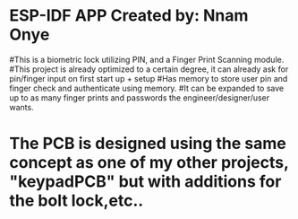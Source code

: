 ESP-IDF APP
Created by: Nnam Onye
====================

#This is a biometric lock utilizing PIN, and a Finger Print Scanning module.
#This project is already optimized to a certain degree, it can already ask for pin/finger input on first start up + setup
#Has memory to store user pin and finger check and authenticate using memory.
#It can be expanded to save up to as many finger prints and passwords the engineer/designer/user wants.
# The PCB is designed using the same concept as one of my other projects, "keypadPCB" but with additions for the bolt lock,etc..
